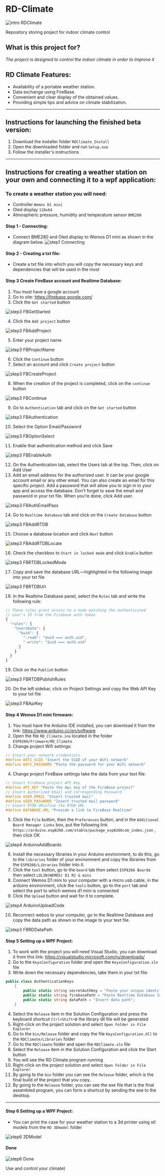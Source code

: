 # RD-Climate
![intro RDClimate](ImagesForGit/RDClimateIntro.png)

 Repository storing project for indoor climate control
## What is this project for?
*The project is designed to control the indoor climate in order to improve it*
## RD Climate Features:
+ Availability of a portable weather station.
+ Data exchange using FireBase.
+ Convenient and clear display of the obtained values.  
+ Providing simple tips and advice on climate stabilization.
___
## Instructions for launching the finished beta version:
1. Download the installer folder `RDClimate_Install`
2. Open the downloaded folder and run `Setup.exe`
3. Follow the installer's instructions
___
## Instructions for creating a weather station on your own and connecting it to a wpf application:
### To create a weather station you will need:
+ Controller `Wemos D1 mini`
+ Oled display `128x64`
+ Atmospheric pressure, humidity and temperature sensor `BME280`
#### Step 1 - Connecting:
+ Connect BME280 and Oled display to Wemos D1 mini as shown in the diagram below.
![step1 Connecting](ImagesForGit/ConnectSchem.png)
#### Step 2 - Creating a txt file:
 + Create a txt file into which you will copy the necessary keys and dependencies that will be used in the most
#### Step 3 Create FireBase account and Realtime Database:
1. You must have a google account
2. Go to site: https://firebase.google.com/
3. Click the `Get started` button 

![step3 FBGetStarted](ImagesForGit/FireBaseStart.png)

4. Click the `Add project` button

![step3 FBAddProject](ImagesForGit/FireBaseAddProject.png)

5. Enter your project name

![step3 FBProjectName](ImagesForGit/FireBaseProjectName.png)

6. Click the `Continue` button
7. Select an account and click `Create project` button

![step3 FBCreateProject](ImagesForGit/FireBaseCreateProject.png)

8. When the creation of the project is completed, click on the `continue` button

![step3 FBContinue](ImagesForGit/FireBaseProjectReady.png)

9. Go to `Authentication` tab and click on the `Get started` button

![step3 FBAuthentication](ImagesForGit/FireBaseAuth.png)

10. Select the Option Email/Password

![step3 FBOptionSelect](ImagesForGit/FireBaseAuthMethod.png)

11. Enable that authentication method and click Save

![step3 FBEnableAuth](ImagesForGit/FireBaseAuthOnEmail.png)

12. On the Authentication tab, select the Users tab at the top. Then, click on Add User
13. Add an email address for the authorized user. It can be your google account email or any other email. You can also create an email for this specific project. Add a password that will allow you to sign in to your app and access the database. Don’t forget to save the email and password in your txt file. When you’re done, click Add user.

![step3 FBAuthEmailPass](ImagesForGit/FireBaseAuthUserSet.png)

14. Go to `Realtime Database` tab and click on the `Сreate Database` button

![step3 FBAddRTDB](ImagesForGit/FireBaseRealTimeDB.png)

15. Choose a database location and click `Next` button

![step3 FBAddRTDBLocate](ImagesForGit/FireBaseRTDBSetUp.png)

16. Check the checkbox to `Start in locked mode` and click `Enable` button

![step3 FBRTDBLockedMode](ImagesForGit/FireBaseRTDBSecurity.png)

17. Copy and save the database URL—highlighted in the following image into your txt file

![step3 FBRTDBUrl](ImagesForGit/FireBaseRTDBUrl.png)

18. In the Realtime Database panel, select the `Rules` tab and write the following rule:
```js
// These rules grant access to a node matching the authenticated
// user's ID from the Firebase auth token
{
  "rules": {
    "UsersData": {
      "$uid": {
        ".read": "$uid === auth.uid",
        ".write": "$uid === auth.uid"
      }
    }
  }
}
```
19. Click on the `Publish` button

![step3 FBRTDBPublishRules](ImagesForGit/FireBaseRules.png)

20. On the left sidebar, click on Project Settings and copy the Web API Key to your txt file

![step3 FBApiKey](ImagesForGit/FireBaseProjectApiKey.png)

#### Step 4 Wemos D1 mini firmware:
1. You must have the Arduino IDE installed, you can download it from the link: https://www.arduino.cc/en/software
2. Open the file `RD_Climate.ino` located in the folder `ESP8266/Frimware/RD_Climate`
3. Change project Wifi settings:
```C
// Insert your network credentials
#define WIFI_SSID "Insert the SSID of your WiFi network"
#define WIFI_PASSWORD "Paste the password for your WiFi network"
```
4. Change project FireBase settings take the data from your text file:
```C
// Insert Firebase project API Key
#define API_KEY "Paste the Api key of the FireBase project"
// Insert Authorized Email and Corresponding Password
#define USER_EMAIL "Insert trusted mail"
#define USER_PASSWORD "Insert trusted mail password"
// Insert RTDB URLefine the RTDB URL
#define DATABASE_URL "Provide a link to FireBase Realtime"
```
5. Сlick the `File` button, then the `Preferences` button, and in the `Additional Board Manager Links` box, put the following link `https://arduino.esp8266.com/stable/package_esp8266com_index.json` , then click OK

![step4 ArduinoAddBoards](ImagesForGit/ArduinoManageBoards.png)

6. Install the necessary libraries in your Arduino environment, to do this, go to the `libraries` folder of your environment and copy the libraries from the `ESP8266/Libraries` folder into it.
7. Click the `tool` button, go to the `board` tab then select `ESP8266 Board`s then select `LOLIN(WEMOS) D1 R2 & mini`
8. Connect Wemos D1 mini to your computer with a micro usb cable, in the arduino environment, click the `tools` button, go to the `port` tab and select the port to which wemos d1 mini is connected
9. Click the `Upload` button and wait for it to complete.

![step4 ArduinoUploadCode](ImagesForGit/ArduinoUpload.png)

10. Reconnect webos to your computer, go to the Realtime Database and copy the data path as shown in the image to your text file.

![step3 FBRDDataPath](ImagesForGit/FireBaseDataPath.png)

#### Step 5 Setting up a WPF Project:
1. To work with the project you will need Visual Studio, you can download it from this link: https://visualstudio.microsoft.com/ru/downloads/
2. Go to the `KeysConfiguration` folder and open the `KeysConfiguration.sln` file
3. Write down the necessary dependencies, take them in your txt file:
``` C#
public class AuthenticationKeys
    {
        public static string secretAuthKey = "Paste your unique identification key for FireBase";
        public static string firebasePath = "Paste Realtime Database Initialization Link";
        public static string dataPath = "Insert data path";
    }
```
4. Select the `Release` item in the Solution Configuration and press the keyboard shortcut `Ctrl+Shift+B` the library dll file will be generated
5. Right-click on the project solution and select `Open Folder in File Explorer`
6. Go to the `bin/Release` folder and copy the file `KeysConfiguration.dll` to the `RDClimate/Libraries` folder
7. Go to the `RDClimate` folder and open the `RDClimate.sln` file
8. Select the `Release` item in the Solution Configuration and click the Start button
9. You will see the RD Climate program running
10. Right-click on the project solution and select `Open Folder in File Explorer`
11. By going to the `bin` folder you can see the `Release` folder, which is the final build of the project that you copy.
12. By going to the `Release` folder, you can see the exe file that is the final assembled program, you can form a shortcut by sending the exe to the desktop.
___
#### Step 6 Setting up a WPF Project:
+ You can print the case for your weather station to a 3d printer using stl models from the `RD 3Dmodel` folder

![step6 3DModel](ImagesForGit/RDClimateBox.png)

#### Done

![step6 Done](ImagesForGit/RDClimateProgLog.png)

 Use and control your climate)
